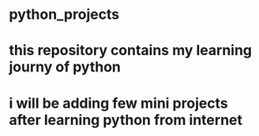 # python_projects
# this repository contains my learning journy of python
# i will be adding few mini projects after learning python from internet
